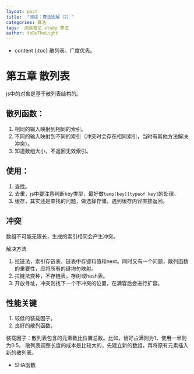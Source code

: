 ```yaml
---
layout: post
title:  "阅读：算法图解（2）"
categories: 算法
tags:  阅读笔记 study 算法
author: toBeTheLight
---
```


* content
{:toc}
散列表。广度优先。





# 第五章 散列表

js中的对象是基于散列表结构的。

## 散列函数：

1. 相同的输入映射到相同的索引。
2. 不同的输入映射到不同的索引（冲突时会存在相同索引，当时有其他方法解决冲突）。
3. 知道数组大小，不返回无效索引。

## 使用：

1. 查找。
2. 去重，js中要注意判断key类型，最好做`temp[key][typeof key]`的处理。
3. 缓存，其实还是查找的问题，做选择存储，遇到缓存内容直接返回。

## 冲突

数组不可能无限长，生成的索引相同会产生冲突。

解决方法

1. 拉链法，索引存链表，链表中存键和值和next。同时又有一个问题，散列函数的重要性，应将所有的键均匀映射。
2. 拉链法变种，不存链表，存树或hash表。
3. 开放寻址，冲突则找下一个不冲突的位置，在满容后会进行扩容。

## 性能关键

1. 较低的装载因子。
2. 良好的散列函数。

装载因子：散列表包含的元素数比位置总数。比如，恰好占满则为1，使用一半则为0.5。
散列表调整长度的成本是比较大的，先建立新的数组，再将原有元素插入新的散列表。

* SHA函数

